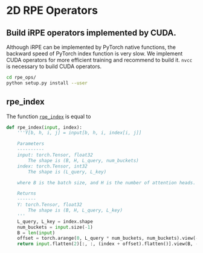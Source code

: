# 2D RPE Operators

## Build iRPE operators implemented by CUDA.
Although iRPE can be implemented by PyTorch native functions, the backward speed of PyTorch index function is very slow. We implement CUDA operators for more efficient training and recommend to build it. `nvcc` is necessary to build CUDA operators.
```bash
cd rpe_ops/
python setup.py install --user
```

## rpe\_index
The function [`rpe_index`](rpe_index.py#L5) is equal to
```python
def rpe_index(input, index):
    '''Y[b, h, i, j] = input[b, h, i, index[i, j]]

    Parameters
    ----------
    input: torch.Tensor, float32
        The shape is (B, H, L_query, num_buckets)
    index: torch.Tensor, int32
        The shape is (L_query, L_key)

    where B is the batch size, and H is the number of attention heads.

    Returns
    -------
    Y: torch.Tensor, float32
        The shape is (B, H, L_query, L_key)
    '''
    L_query, L_key = index.shape
    num_buckets = input.size(-1)
    B = len(input)
    offset = torch.arange(0, L_query * num_buckets, num_buckets).view(-1, 1)
    return input.flatten(2)[:, :, (index + offset).flatten()].view(B, -1, L_query, L_key)
```
